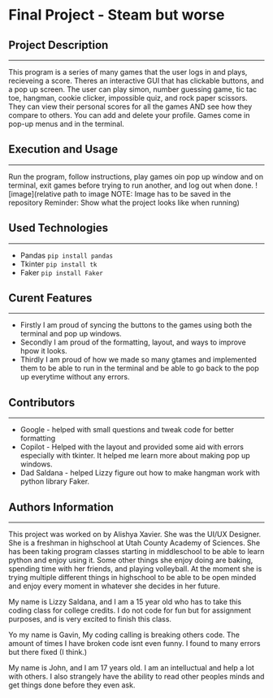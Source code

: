 # Final Project - Steam but worse

## Project Description
---
This program is a series of many games that the user logs in and plays, recieveing a score. Theres an interactive GUI that has clickable buttons, and a pop up screen. The user can play simon, number guessing game, tic tac toe, hangman, cookie clicker, impossible quiz, and rock paper scissors. They can view their personal scores for all the games AND see how they compare to others. You can add and delete your profile. Games come in pop-up menus and in the terminal.

## Execution and Usage
---
Run the program, follow instructions, play games oin pop up window and on terminal, exit games before trying to run another, and log out when done.
![image](relative path to image NOTE: Image has to be saved in the repository Reminder: Show what the project looks like when running)  

## Used Technologies
---
+ Pandas
`pip install pandas`
+ Tkinter
`pip install tk`
+ Faker 
`pip install Faker`


## Curent Features
---
+ Firstly I am proud of syncing the buttons to the games using both the terminal and pop up windows.
+ Secondly I am proud of the formatting, layout, and ways to improve hpow it looks. 
+ Thirdly I am proud of how we made so many gtames and implemented them to be able to run in the terminal and be able to go back to the pop up everytime without any errors.

## Contributors
---
+ Google - helped with small questions and tweak code for better formatting
+ Copilot - Helped with the layout and provided some aid with errors especially with tkinter. It helped me learn more about making pop up windows.
+ Dad Saldana - helped Lizzy figure out how to make hangman work with python library Faker. 

## Authors Information
---

This project was worked on by Alishya Xavier. She was the UI/UX Designer. She is a freshman in highschool at Utah County Academy of Sciences. She has been taking program classes starting in middleschool to be able to learn python and enjoy using it. Some other things she enjoy doing are baking, spending time with her friends, and playing volleyball. At the moment she is trying multiple different things in highschool to be able to be open minded and enjoy every moment in whatever she decides in her future. 

My name is Lizzy Saldana, and I am a 15 year old who has to take this coding class for college credits. I do not code for fun but for assignment purposes, and is very excited to finish this class.

Yo my name is Gavin, My coding calling is breaking others code. The amount of times I have broken code isnt even funny. I found to many errors but there fixed (I think.)

My name is John, and I am 17 years old. I am an intelluctual and help a lot with others. I also strangely have the ability to read other peoples minds and get things done before they even ask.
